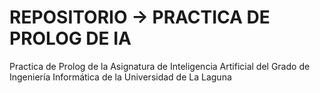 # REPOSITORIO -> PRACTICA DE PROLOG DE IA
Practica de Prolog de la Asignatura de Inteligencia Artificial del Grado de Ingeniería Informática de la Universidad de La Laguna
